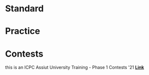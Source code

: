 # Standard

# Practice

# Contests

this is an ICPC Assiut University Training - Phase 1 Contests '21 **[Link](https://codeforces.com/group/E23MsQv91X)**

